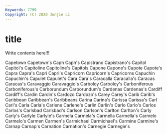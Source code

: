 ```yaml
---
Keywords: 7799
Copyright: (C) 2020 Junjie Li
---
```


# title

Write contents here!!!

Capetown 
Capetown's 
Caph 
Caph's
Capistrano 
Capistrano's 
Capitol 
Capitol's 
Capitoline 
Capitoline's 
Capitols 
Capone 
Capone's 
Capote
Capote's 
Capra 
Capra's 
Capri 
Capri's 
Capricorn 
Capricorn's 
Capricorns 
Capuchin 
Capuchin's
Capulet 
Capulet's 
Cara 
Cara's 
Caracalla 
Caracalla's 
Caracas 
Caracas's 
Caravaggio 
Caravaggio's
Carboloy 
Carboloy's 
Carboniferous 
Carboniferous's 
Carborundum 
Carborundum's 
Cardenas 
Cardenas's 
Cardiff 
Cardiff's
Cardin 
Cardin's 
Cardozo 
Cardozo's 
Carey 
Carey's 
Carib 
Carib's 
Caribbean 
Caribbean's
Caribbeans 
Carina 
Carina's 
Carissa 
Carissa's 
Carl 
Carl's 
Carla 
Carla's 
Carlene
Carlene's 
Carlin 
Carlin's 
Carlo 
Carlo's 
Carlos 
Carlos's 
Carlsbad 
Carlsbad's 
Carlson
Carlson's 
Carlton 
Carlton's 
Carly 
Carly's 
Carlyle 
Carlyle's 
Carmela 
Carmela's 
Carmella
Carmella's 
Carmelo 
Carmelo's 
Carmen 
Carmen's 
Carmichael 
Carmichael's 
Carmine 
Carmine's 
Carnap
Carnap's 
Carnation 
Carnation's 
Carnegie 
Carnegie's 
